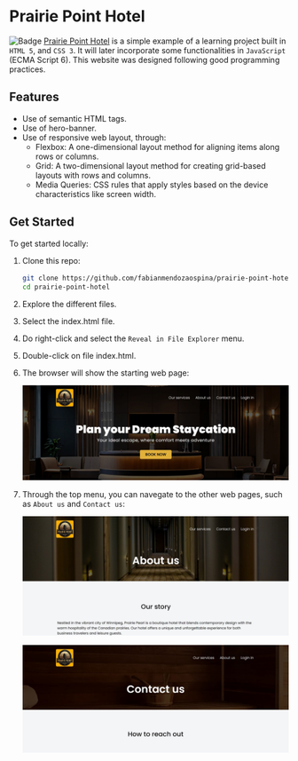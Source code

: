 # Prairie Point Hotel

![Badge](https://img.shields.io/badge/this_content-is_new!-green)
[Prairie Point Hotel](https://fabianmendozaospina.github.io/prairie-point-hotel/) is a simple example of a learning project built in `HTML 5`, and `CSS 3`. It will later incorporate some functionalities in `JavaScript` (ECMA Script 6). This website was designed following good programming practices.

## Features

- Use of semantic HTML tags.
- Use of hero-banner.
- Use of responsive web layout, through:
    - Flexbox: A one-dimensional layout method for aligning items along rows or columns.
    - Grid: A two-dimensional layout method for creating grid-based layouts with rows and columns.
    - Media Queries: CSS rules that apply styles based on the device characteristics like screen width.

## Get Started

To get started locally:

1. Clone this repo:
   ```bash
   git clone https://github.com/fabianmendozaospina/prairie-point-hotel.git
   cd prairie-point-hotel
   ```
1. Explore the different files.
1. Select the index.html file.
1. Do right-click and select the `Reveal in File Explorer` menu.
1. Double-click on file index.html.
1. The browser will show the starting web page:

   ![](./assets/img/index.jpg)

7. Through the top menu, you can navegate to the other web pages, such as `About us` and `Contact us`:

   ![](./assets/img/aboutus.jpg)

   ![](./assets/img/contactus.jpg)





